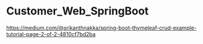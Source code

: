 # Customer_Web_SpringBoot
https://medium.com/@srikanthnakka/spring-boot-thymeleaf-crud-example-tutorial-page-2-of-2-4810cf7bd2ba
